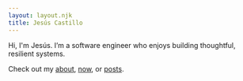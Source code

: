 ```yaml
---
layout: layout.njk
title: Jesús Castillo
---
```


Hi, I'm Jesús. I’m a software engineer who enjoys building thoughtful, resilient systems.

Check out my [about](/about), [now](/now), or [posts](/posts).
